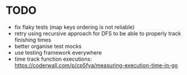 # TODO
- fix flaky tests (map keys ordering is not reliable)
- retry using recursive approach for DFS to be able to properly track finishing times
- better organise test mocks
- use testing framework everywhere
- time track function executions: https://coderwall.com/p/cp5fya/measuring-execution-time-in-go

